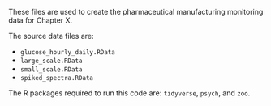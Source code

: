 These files are used to create the pharmaceutical manufacturing monitoring data for Chapter X. 

The source data files are:

 * `glucose_hourly_daily.RData`
 * `large_scale.RData`
 * `small_scale.RData`
 * `spiked_spectra.RData`

 The R packages required to run this code are: `tidyverse`, `psych`, and `zoo`.
 
 